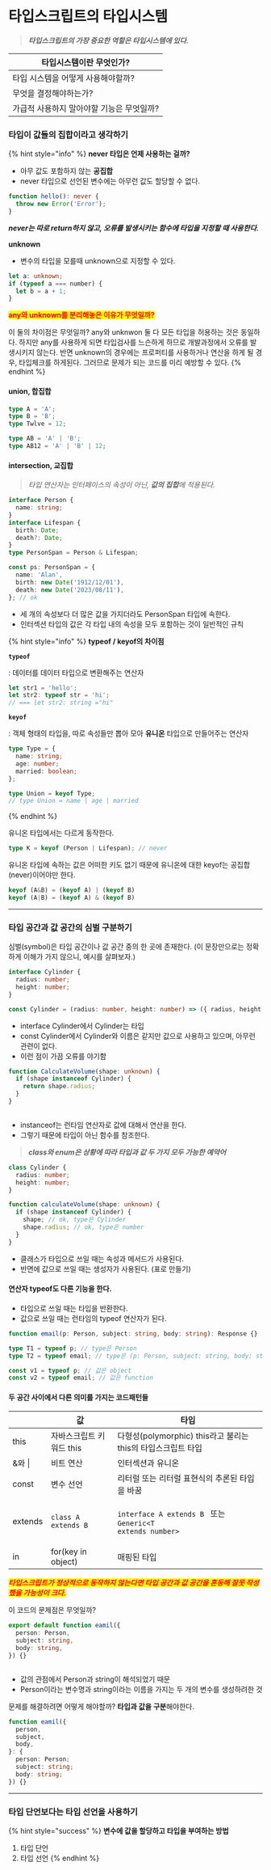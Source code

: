 # 타입스크립트의 타입시스템

> _**타입스크립트의 가장 중요한 역할은 타입시스템에 있다.**_

| 타입시스템이란 무엇인가?                  |
| ----------------------------------------- |
| 타입 시스템을 어떻게 사용해야할까?        |
| 무엇을 결정해야하는가?                    |
| 가급적 사용하지 말아야할 기능은 무엇일까? |

### 타입이 값들의 집합이라고 생각하기

{% hint style="info" %}
**never 타입은 언제 사용하는 걸까?**

- 아무 값도 포함하지 않는 **공집합**
- never 타입으로 선언된 변수에는 아무런 값도 할당할 수 없다.

```typescript
function hello(): never {
  throw new Error('Error');
}
```

_**never는 따로 return하지 않고, 오류를 발생시키는 함수에 타입을 지정할 때 사용한다.**_

**unknown**

- 변수의 타입을 모를때 unknown으로 지정할 수 있다.

```typescript
let a: unknown;
if (typeof a === number) {
  let b = a + 1;
}
```

<mark style="color:red;">**any와 unknown를 분리해놓은 이유가 무엇일까?**</mark>

이 둘의 차이점은 무엇일까? any와 unknwon 둘 다 모든 타입을 허용하는 것은 동일하다. 하지만 any를 사용하게 되면 타입검사를 느슨하게 하므로 개발과정에서 오류를 발생시키지 않는다. 반면 unknown의 경우에는 프로퍼티를 사용하거나 연산을 하게 될 경우, 타입체크를 하게된다. 그러므로 문제가 되는 코드를 미리 예방할 수 있다.
{% endhint %}

#### union, 합집합

```typescript
type A = 'A';
type B = 'B';
type Twlve = 12;

type AB = 'A' | 'B';
type AB12 = 'A' | 'B' | 12;
```

#### intersection, 교집합

> _타입 연산자는 인터페이스의 속성이 아닌, **값의 집합**에 적용된다._

```typescript
interface Person {
  name: string;
}
interface Lifespan {
  birth: Date;
  death?: Date;
}
type PersonSpan = Person & Lifespan;

const ps: PersonSpan = {
  name: 'Alan',
  birth: new Date('1912/12/01'),
  death: new Date('2023/08/11'),
}; // ok
```

- 세 개의 속성보다 더 많은 값을 가지더라도 PersonSpan 타입에 속한다.
- 인터섹션 타입의 값은 각 타입 내의 속성을 모두 포함하는 것이 일반적인 규칙

{% hint style="info" %}
**typeof / keyof의 차이점**

**`typeof`**

: 데이터를 데이터 타입으로 변환해주는 연산자

```typescript
let str1 = 'hello';
let str2: typeof str = 'hi';
// === let str2: string ="hi"
```

**`keyof`**

: 객체 형태의 타입을, 따로 속성들만 뽑아 모아 **유니온** 타입으로 만들어주는 연산자

```typescript
type Type = {
  name: string;
  age: number;
  married: boolean;
};

type Union = keyof Type;
// type Union = name | age | married
```

{% endhint %}

유니온 타입에서는 다르게 동작한다.

```typescript
type K = keyof (Person | Lifespan); // never
```

유니온 타입에 속하는 값은 어떠한 키도 없기 때문에 유니온에 대한 keyof는 공집합(never)이어야만 한다.

```typescript
keyof (A&B) = (keyof A) | (keyof B)
keyof (A|B) = (keyof A) & (keyof B)
```

---

### 타입 공간과 값 공간의 심벌 구분하기

심벌(symbol)은 타입 공간이나 값 공간 중의 한 곳에 존재한다. (이 문장만으로는 정확하게 이해가 가지 않으니, 예시를 살펴보자.)

```typescript
interface Cylinder {
  radius: number;
  height: number;
}

const Cylinder = (radius: number, height: number) => ({ radius, height });
```

- interface Cylinder에서 Cylinder는 타입
- const Cylinder에서 Cylinder와 이름은 같지만 값으로 사용하고 있으며, 아무런 관련이 없다.
- 이런 점이 가끔 오류를 야기함

```typescript
function CalculateVolume(shape: unknown) {
  if (shape instanceof Cylinder) {
    return shape.radius;
  }
}
```

<figure><img src="../../.gitbook/assets/스크린샷 2.png" alt=""><figcaption></figcaption></figure>

- instanceof는 런타임 연산자로 값에 대해서 연산을 한다.
- 그렇기 때문에 타입이 아닌 함수를 참조한다.

> _**class와 enum은 상황에 따라 타입과 값 두 가지 모두 가능한 예약어**_

```typescript
class Cylinder {
  radius: number;
  height: number;
}

function calculateVolume(shape: unknown) {
  if (shape instanceof Cylinder) {
    shape; // ok, type은 Cylinder
    shape.radius; // ok, type은 number
  }
}
```

- 클래스가 타입으로 쓰일 때는 속성과 메서드가 사용된다.
- 반면에 값으로 쓰일 때는 생성자가 사용된다. (표로 만들기)

#### 연산자 typeof도 다른 기능을 한다.

- 타입으로 쓰일 때는 타입을 반환한다.
- 값으로 쓰일 때는 런타임의 typeof 연산자가 된다.

```typescript
function email(p: Person, subject: string, body: string): Response {}

type T1 = typeof p; // type은 Person
type T2 = typeof email; // type은 (p: Person, subject: string, body: string) => Response

const v1 = typeof p; // 값은 object
const v2 = typeof email; // 값은 function
```

#### 두 공간 사이에서 다른 의미를 가지는 코드패턴들

|         | 값                       | 타입                                                                                           |
| ------- | ------------------------ | ---------------------------------------------------------------------------------------------- |
| this    | 자바스크립트 키워드 this | 다형성(polymorphic) this라고 불리는 this의 타입스크립트 타입                                   |
| &와 \|  | 비트 연산                | 인터섹션과 유니온                                                                              |
| const   | 변수 선언                | 리터럴 또는 리터럴 표현식의 추론된 타입을 바꿈                                                 |
| extends | `class A extends B`      | <p><code>interface A extends B </code> 또는<br><code>Generic&#x3C;T extends number></code></p> |
| in      | for(key in object)       | 매핑된 타입                                                                                    |

_<mark style="color:red;">**타입스크립트가 정상적으로 동작하지 않는다면 타입 공간과 값 공간을 혼동해 잘못 작성했을 가능성이 크다.**</mark>_

이 코드의 문제점은 무엇일까?

```typescript
export default function eamil({
  person: Person,
  subject: string,
  body: string,
}) {}
```

<figure><img src="../../.gitbook/assets/스크린샷 3.png" alt=""><figcaption></figcaption></figure>

- 값의 관점에서 Person과 string이 해석되었기 때문
- Person이라는 변수명과 string이라는 이름을 가지는 두 개의 변수를 생성하려한 것

문제를 해결하려면 어떻게 해야할까? **타입과 값을 구분**해야한다.

```typescript
function eamil({
  person,
  subject,
  body,
}: {
  person: Person;
  subject: string;
  body: string;
}) {}
```

---

### 타입 단언보다는 타입 선언을 사용하기

{% hint style="success" %}
**변수에 값을 할당하고 타입을 부여하는 방법**

1. 타입 단언
2. 타입 선언
   {% endhint %}
